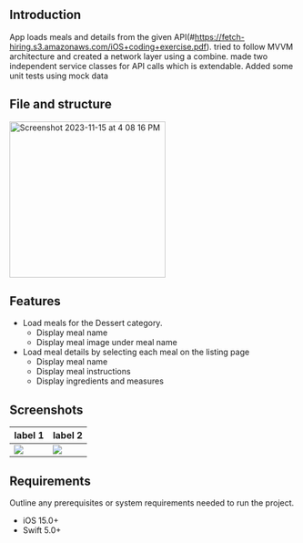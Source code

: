 ## Introduction

App loads meals and details from the given API(#https://fetch-hiring.s3.amazonaws.com/iOS+coding+exercise.pdf). tried to follow MVVM architecture and created a network layer using a combine. made two independent service classes for API calls which is extendable. Added some unit tests using mock data

## File and structure
<img width="274" alt="Screenshot 2023-11-15 at 4 08 16 PM" src="https://github.com/skadithasan19/FetchiOS/assets/6060441/f789c587-c806-4df5-8eb8-73660d9f8dc6">

## Features

- Load meals for the Dessert category.
  - Display meal name
  - Display meal image under meal name
- Load meal details by selecting each meal on the listing page
  - Display meal name
  - Display meal instructions
  - Display ingredients and measures
 
## Screenshots
label 1 | label 2
--- | ---
![]([https://...image1.png](https://github.com/skadithasan19/FetchiOS/assets/6060441/96a83887-d2a1-45ba-bca2-aa350aa13a15)) | ![]([https://...image2.png](https://github.com/skadithasan19/FetchiOS/assets/6060441/757565d4-0d50-4d4f-9e93-fa4e96800d1a))



## Requirements

Outline any prerequisites or system requirements needed to run the project.

- iOS 15.0+
- Swift 5.0+
